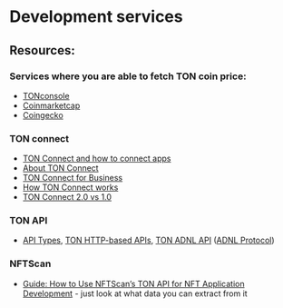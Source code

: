 # Development services

## Resources:

### Services where you are able to fetch TON coin price:

* [TONconsole](https://docs.tonconsole.com/tonapi/rest-api/rates)
* [Coinmarketcap](https://coinmarketcap.com/api/documentation/v1/)
* [Coingecko](https://apiguide.coingecko.com/getting-started)

### TON connect
* [TON Connect and how to connect apps](https://wallet.helpscoutdocs.com/article/281-ton-connect-and-how-to-connect-apps)
* [About TON Connect](https://docs.ton.org/develop/dapps/ton-connect/overview)
* [TON Connect for Business](https://docs.ton.org/develop/dapps/ton-connect/business#)
* [How TON Connect works](https://docs.ton.org/develop/dapps/ton-connect/)
* [TON Connect 2.0 vs 1.0](https://docs.ton.org/develop/dapps/ton-connect/comparison)

### TON API
* [API Types](https://docs.ton.org/develop/dapps/apis/), [TON HTTP-based APIs](https://docs.ton.org/develop/dapps/apis/toncenter), [TON ADNL API](https://docs.ton.org/develop/dapps/apis/adnl) ([ADNL Protocol](https://docs.ton.org/learn/networking/adnl#:~:text=Overview%E2%80%8B,if%20UDP%20is%20not%20available.))

### NFTScan
* [Guide: How to Use NFTScan’s TON API for NFT Application Development](https://medium.com/nftscan/guide-how-to-use-nftscans-ton-api-for-nft-application-development-fb8d0b2464d0) - just look at what data you can extract from it
